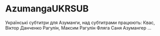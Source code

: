# AzumangaUKRSUB
Українські субтитри для Азуманги,
над субтитрами працюють:
Квас, Віктор Данченко
Рагулін, Максим Рагулін
Фляга
Саня Азумангер
...
